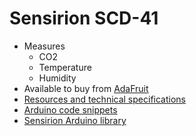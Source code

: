 # Sensirion SCD-41

- Measures
  - CO2
  - Temperature
  - Humidity
- Available to buy from [AdaFruit](https://www.adafruit.com/product/5190)
- [Resources and technical specifications](https://sensirion.com/products/catalog/SCD41/)
- [Arduino code snippets](https://github.com/Sensirion/arduino-snippets)
- [Sensirion Arduino library](https://github.com/Sensirion/arduino-i2c-scd4x/tree/master)
